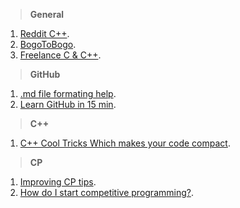 
> **General**

1. [Reddit C++](https://www.reddit.com/r/cpp/).
2. [BogoToBogo](http://www.bogotobogo.com/DesignPatterns/introduction.php).
3. [Freelance C & C++](https://www.quora.com/What-are-the-domains-in-which-one-can-become-a-Freelancer-if-one-knows-C-and-C++).

> **GitHub**
 
1. [.md file formating help](https://help.github.com/articles/basic-writing-and-formatting-syntax/).
2. [Learn GitHub in 15 min](https://try.github.io/levels/1/challenges/).

> **C++**

1. [C++ Cool Tricks Which makes your code compact](https://www.quora.com/What-are-some-cool-C++-tricks).

> **CP**

1. [Improving CP tips](https://www.quora.com/What-is-the-best-strategy-to-improve-my-skills-in-competitive-programming-in-2-3-months).
2. [How do I start competitive programming?](https://www.quora.com/How-do-I-start-competitive-programming-5).

